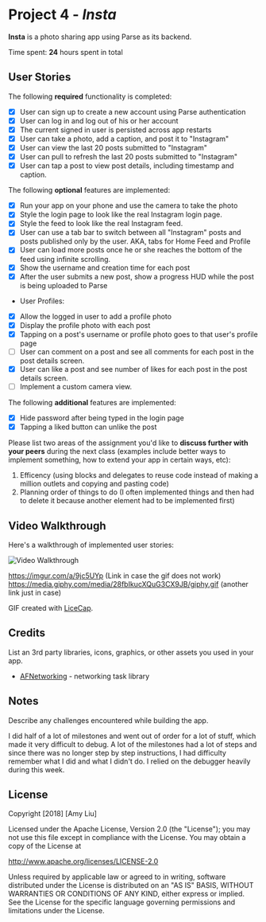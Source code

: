 
# Project 4 - *Insta*

**Insta** is a photo sharing app using Parse as its backend.

Time spent: **24** hours spent in total

## User Stories

The following **required** functionality is completed:

- [x] User can sign up to create a new account using Parse authentication
- [x] User can log in and log out of his or her account
- [x] The current signed in user is persisted across app restarts
- [x] User can take a photo, add a caption, and post it to "Instagram"
- [x] User can view the last 20 posts submitted to "Instagram"
- [x] User can pull to refresh the last 20 posts submitted to "Instagram"
- [x] User can tap a post to view post details, including timestamp and caption.

The following **optional** features are implemented:

- [x] Run your app on your phone and use the camera to take the photo
- [x] Style the login page to look like the real Instagram login page.
- [x] Style the feed to look like the real Instagram feed.
- [x] User can use a tab bar to switch between all "Instagram" posts and posts published only by the user. AKA, tabs for Home Feed and Profile
- [x] User can load more posts once he or she reaches the bottom of the feed using infinite scrolling.
- [x] Show the username and creation time for each post
- [x] After the user submits a new post, show a progress HUD while the post is being uploaded to Parse
- User Profiles:
- [x] Allow the logged in user to add a profile photo
- [x] Display the profile photo with each post
- [x] Tapping on a post's username or profile photo goes to that user's profile page
- [ ] User can comment on a post and see all comments for each post in the post details screen.
- [x] User can like a post and see number of likes for each post in the post details screen.
- [ ] Implement a custom camera view.

The following **additional** features are implemented:

- [x] Hide password after being typed in the login page
- [x] Tapping a liked button can unlike the post

Please list two areas of the assignment you'd like to **discuss further with your peers** during the next class (examples include better ways to implement something, how to extend your app in certain ways, etc):

1. Efficency (using blocks and delegates to reuse code instead of making a million outlets and copying and pasting code)
2. Planning order of things to do (I often implemented things and then had to delete it because another element had to be implemented first)

## Video Walkthrough

Here's a walkthrough of implemented user stories:

<img src='https://media.giphy.com/media/28fbIkucXQuG3CX9JB/giphy.gif' title='Video Walkthrough' width='' alt='Video Walkthrough' />

https://imgur.com/a/9jc5UYp (Link in case the gif does not work)
https://media.giphy.com/media/28fbIkucXQuG3CX9JB/giphy.gif (another link just in case)

GIF created with [LiceCap](http://www.cockos.com/licecap/).

## Credits

List an 3rd party libraries, icons, graphics, or other assets you used in your app.

- [AFNetworking](https://github.com/AFNetworking/AFNetworking) - networking task library


## Notes

Describe any challenges encountered while building the app.

I did half of a lot of milestones and went out of order for a lot of stuff, which made it very difficult to debug. A lot of the milestones had a lot of steps and since there was no longer step by step instructions, I had difficulty remember what I did and what I didn't do. I relied on the debugger heavily during this week.

## License

Copyright [2018] [Amy Liu]

Licensed under the Apache License, Version 2.0 (the "License");
you may not use this file except in compliance with the License.
You may obtain a copy of the License at

http://www.apache.org/licenses/LICENSE-2.0

Unless required by applicable law or agreed to in writing, software
distributed under the License is distributed on an "AS IS" BASIS,
WITHOUT WARRANTIES OR CONDITIONS OF ANY KIND, either express or implied.
See the License for the specific language governing permissions and
limitations under the License.
